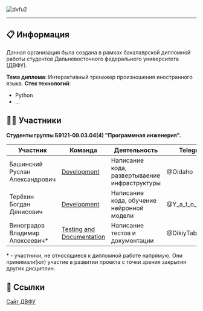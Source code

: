 ![dvfu2](https://github.com/user-attachments/assets/1a0a7525-14bf-40b4-ab53-f78ca872b561)

---

## 📋 Информация
Данная организация была создана в рамках бакалаврской дипломной работы студентов Дальневосточного федерального университета (ДВФУ).

**Тема диплома**: Интерактивный тренажер произношения иностранного языка.
**Стек технологий**:
- Python
- ...



## 🙎‍♂️ Участники
**Студенты группы Б9121-09.03.04(4) "Программная инженерия".**

| Участник | Команда | Деятельность | Telegram |
| --- | --- | --- | --- |
| Башинский Руслан Александрович | [Development](https://github.com/orgs/FEFU-Diploma-Bashinskii-Tertekhin/teams/development) | Написание кода, развертываение инфраструктуры | @Oidaho |
| Терёхин Богдан Денисович | [Development](https://github.com/orgs/FEFU-Diploma-Bashinskii-Tertekhin/teams/development) | Написание кода, обучение нейронной модели | @Y_a_t_o_c_h_k_a |
| Виноградов Владимир Алексеевич* | [Testing and Documentation](https://github.com/orgs/FEFU-Diploma-Bashinskii-Tertekhin/teams/testing-and-documentation) | Написание тестов и документации | @DikiyTaburet |


\* \- участники, не относящиеся к дипломной работе напрямую. Они принимали(ют) участие в развитии проекта с точки зрения закрытия других дисциплин.
  

## 🔗 Ссылки
[Сайт ДВФУ](https://www.dvfu.ru/)

